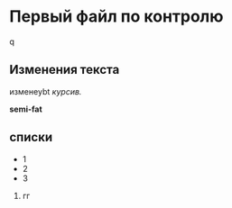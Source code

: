 # Первый файл по контролю

q

## Изменения текста

изменеybt
*курсив.*

**semi-fat**


## списки

* 1
* 2
* 3
1. гг
